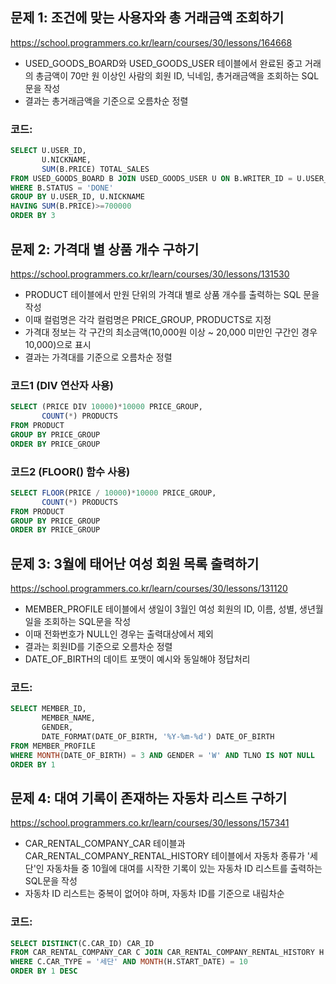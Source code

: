 ## 문제 1: 조건에 맞는 사용자와 총 거래금액 조회하기

https://school.programmers.co.kr/learn/courses/30/lessons/164668

- USED_GOODS_BOARD와 USED_GOODS_USER 테이블에서 완료된 중고 거래의 총금액이 70만 원 이상인 사람의 회원 ID, 닉네임, 총거래금액을 조회하는 SQL문을 작성
- 결과는 총거래금액을 기준으로 오름차순 정렬

### 코드:
```sql
SELECT U.USER_ID,
       U.NICKNAME,
       SUM(B.PRICE) TOTAL_SALES
FROM USED_GOODS_BOARD B JOIN USED_GOODS_USER U ON B.WRITER_ID = U.USER_ID
WHERE B.STATUS = 'DONE'
GROUP BY U.USER_ID, U.NICKNAME
HAVING SUM(B.PRICE)>=700000
ORDER BY 3
```

## 문제 2: 가격대 별 상품 개수 구하기

https://school.programmers.co.kr/learn/courses/30/lessons/131530

- PRODUCT 테이블에서 만원 단위의 가격대 별로 상품 개수를 출력하는 SQL 문을 작성
- 이때 컬럼명은 각각 컬럼명은 PRICE_GROUP, PRODUCTS로 지정
- 가격대 정보는 각 구간의 최소금액(10,000원 이상 ~ 20,000 미만인 구간인 경우 10,000)으로 표시
- 결과는 가격대를 기준으로 오름차순 정렬

### 코드1 (DIV 연산자 사용)
```sql
SELECT (PRICE DIV 10000)*10000 PRICE_GROUP,
       COUNT(*) PRODUCTS
FROM PRODUCT
GROUP BY PRICE_GROUP
ORDER BY PRICE_GROUP
```

### 코드2 (FLOOR() 함수 사용)
```sql
SELECT FLOOR(PRICE / 10000)*10000 PRICE_GROUP,
       COUNT(*) PRODUCTS
FROM PRODUCT
GROUP BY PRICE_GROUP
ORDER BY PRICE_GROUP
```

## 문제 3: 3월에 태어난 여성 회원 목록 출력하기

https://school.programmers.co.kr/learn/courses/30/lessons/131120

- MEMBER_PROFILE 테이블에서 생일이 3월인 여성 회원의 ID, 이름, 성별, 생년월일을 조회하는 SQL문을 작성
- 이때 전화번호가 NULL인 경우는 출력대상에서 제외
- 결과는 회원ID를 기준으로 오름차순 정렬
- DATE_OF_BIRTH의 데이트 포맷이 예시와 동일해야 정답처리

### 코드:
```sql
SELECT MEMBER_ID,
       MEMBER_NAME,
       GENDER,
       DATE_FORMAT(DATE_OF_BIRTH, '%Y-%m-%d') DATE_OF_BIRTH
FROM MEMBER_PROFILE
WHERE MONTH(DATE_OF_BIRTH) = 3 AND GENDER = 'W' AND TLNO IS NOT NULL
ORDER BY 1
```

## 문제 4: 대여 기록이 존재하는 자동차 리스트 구하기

https://school.programmers.co.kr/learn/courses/30/lessons/157341

- CAR_RENTAL_COMPANY_CAR 테이블과 CAR_RENTAL_COMPANY_RENTAL_HISTORY 테이블에서 자동차 종류가 '세단'인 자동차들 중 10월에 대여를 시작한 기록이 있는 자동차 ID 리스트를 출력하는 SQL문을 작성
- 자동차 ID 리스트는 중복이 없어야 하며, 자동차 ID를 기준으로 내림차순 

### 코드:
```sql
SELECT DISTINCT(C.CAR_ID) CAR_ID
FROM CAR_RENTAL_COMPANY_CAR C JOIN CAR_RENTAL_COMPANY_RENTAL_HISTORY H ON C.CAR_ID = H.CAR_ID
WHERE C.CAR_TYPE = '세단' AND MONTH(H.START_DATE) = 10
ORDER BY 1 DESC
```
